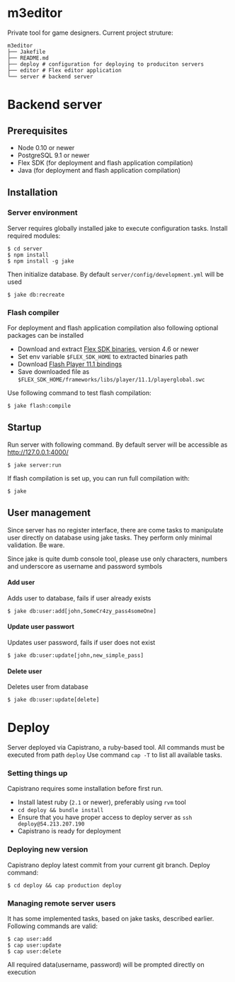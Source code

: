 m3editor
========

Private tool for game designers. Current project struture:

    m3editor
    ├── Jakefile
    ├── README.md
    ├── deploy # configuration for deploying to produciton servers
    ├── editor # Flex editor application
    └── server # backend server

# Backend server

## Prerequisites

- Node 0.10 or newer
- PostgreSQL 9.1 or newer
- Flex SDK (for deployment and flash application compilation)
- Java (for deployment and flash application compilation)

## Installation

### Server environment

Server requires globally installed jake to execute configuration tasks.
Install required modules:

    $ cd server
    $ npm install
    $ npm install -g jake

Then initialize database. By default `server/config/development.yml` will be used

    $ jake db:recreate

### Flash compiler

For deployment and flash application compilation also following optional packages can be installed

- Download and extract [Flex SDK binaries](http://flex.apache.org/download-binaries.html), version 4.6 or newer
- Set env variable `$FLEX_SDK_HOME` to extracted binaries path
- Download [Flash Player 11.1 bindings](http://download.macromedia.com/get/flashplayer/updaters/11/playerglobal11_0.swc)
- Save downloaded file as `$FLEX_SDK_HOME/frameworks/libs/player/11.1/playerglobal.swc`

Use following command to test flash compilation:

    $ jake flash:compile

## Startup

Run server with following command. By default server will be accessible as http://127.0.0.1:4000/

    $ jake server:run

If flash compilation is set up, you can run full compilation with:

    $ jake

## User management

Since server has no register interface, there are come tasks to manipulate user directly
on database using jake tasks. They perform only minimal validation. Be ware.

Since jake is quite dumb console tool, please use only characters, numbers and underscore as
username and password symbols

#### Add user

Adds user to database, fails if user already exists

    $ jake db:user:add[john,SomeCr4zy_pass4someOne]

#### Update user passwort

Updates user password, fails if user does not exist

    $ jake db:user:update[john,new_simple_pass]

#### Delete user

Deletes user from database

    $ jake db:user:update[delete]

# Deploy

Server deployed via Capistrano, a ruby-based tool. All commands must be executed from path `deploy`
Use command `cap -T` to list all available tasks.

### Setting things up

Capistrano requires some installation before first run.

 - Install latest ruby (`2.1` or newer), preferably using `rvm` tool
 - `cd deploy && bundle install`
 - Ensure that you have proper access to deploy server as `ssh deploy@54.213.207.190`
 - Capistrano is ready for deployment


### Deploying new version

Capistrano deploy latest commit from your current git branch. Deploy command:

    $ cd deploy && cap production deploy

### Managing remote server users

It has some implemented tasks, based on jake tasks, described earlier. Following commands are valid:

    $ cap user:add
    $ cap user:update
    $ cap user:delete

All required data(username, password) will be prompted directly on execution
